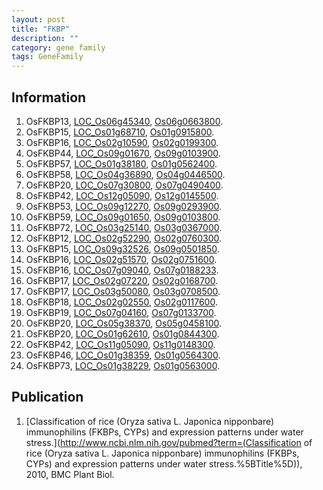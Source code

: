 ```yaml
---
layout: post
title: "FKBP"
description: ""
category: gene family
tags: GeneFamily
---
```


## Information
1. OsFKBP13, [LOC_Os06g45340](http://rice.plantbiology.msu.edu/cgi-bin/ORF_infopage.cgi?orf=LOC_Os06g45340), [Os06g0663800](http://rapdb.dna.affrc.go.jp/viewer/gbrowse_details/irgsp1?name=Os06g0663800).
2. OsFKBP15, [LOC_Os01g68710](http://rice.plantbiology.msu.edu/cgi-bin/ORF_infopage.cgi?orf=LOC_Os01g68710), [Os01g0915800](http://rapdb.dna.affrc.go.jp/viewer/gbrowse_details/irgsp1?name=Os01g0915800).
3. OsFKBP16, [LOC_Os02g10590](http://rice.plantbiology.msu.edu/cgi-bin/ORF_infopage.cgi?orf=LOC_Os02g10590), [Os02g0199300](http://rapdb.dna.affrc.go.jp/viewer/gbrowse_details/irgsp1?name=Os02g0199300).
4. OsFKBP44, [LOC_Os09g01670](http://rice.plantbiology.msu.edu/cgi-bin/ORF_infopage.cgi?orf=LOC_Os09g01670), [Os09g0103900](http://rapdb.dna.affrc.go.jp/viewer/gbrowse_details/irgsp1?name=Os09g0103900).
5. OsFKBP57, [LOC_Os01g38180](http://rice.plantbiology.msu.edu/cgi-bin/ORF_infopage.cgi?orf=LOC_Os01g38180), [Os01g0562400](http://rapdb.dna.affrc.go.jp/viewer/gbrowse_details/irgsp1?name=Os01g0562400).
6. OsFKBP58, [LOC_Os04g36890](http://rice.plantbiology.msu.edu/cgi-bin/ORF_infopage.cgi?orf=LOC_Os04g36890), [Os04g0446500](http://rapdb.dna.affrc.go.jp/viewer/gbrowse_details/irgsp1?name=Os04g0446500).
7. OsFKBP20, [LOC_Os07g30800](http://rice.plantbiology.msu.edu/cgi-bin/ORF_infopage.cgi?orf=LOC_Os07g30800), [Os07g0490400](http://rapdb.dna.affrc.go.jp/viewer/gbrowse_details/irgsp1?name=Os07g0490400).
8. OsFKBP42, [LOC_Os12g05090](http://rice.plantbiology.msu.edu/cgi-bin/ORF_infopage.cgi?orf=LOC_Os12g05090), [Os12g0145500](http://rapdb.dna.affrc.go.jp/viewer/gbrowse_details/irgsp1?name=Os12g0145500).
9. OsFKBP53, [LOC_Os09g12270](http://rice.plantbiology.msu.edu/cgi-bin/ORF_infopage.cgi?orf=LOC_Os09g12270), [Os09g0293900](http://rapdb.dna.affrc.go.jp/viewer/gbrowse_details/irgsp1?name=Os09g0293900).
10. OsFKBP59, [LOC_Os09g01650](http://rice.plantbiology.msu.edu/cgi-bin/ORF_infopage.cgi?orf=LOC_Os09g01650), [Os09g0103800](http://rapdb.dna.affrc.go.jp/viewer/gbrowse_details/irgsp1?name=Os09g0103800).
11. OsFKBP72, [LOC_Os03g25140](http://rice.plantbiology.msu.edu/cgi-bin/ORF_infopage.cgi?orf=LOC_Os03g25140), [Os03g0367000](http://rapdb.dna.affrc.go.jp/viewer/gbrowse_details/irgsp1?name=Os03g0367000).
12. OsFKBP12, [LOC_Os02g52290](http://rice.plantbiology.msu.edu/cgi-bin/ORF_infopage.cgi?orf=LOC_Os02g52290), [Os02g0760300](http://rapdb.dna.affrc.go.jp/viewer/gbrowse_details/irgsp1?name=Os02g0760300).
13. OsFKBP15, [LOC_Os09g32526](http://rice.plantbiology.msu.edu/cgi-bin/ORF_infopage.cgi?orf=LOC_Os09g32526), [Os09g0501850](http://rapdb.dna.affrc.go.jp/viewer/gbrowse_details/irgsp1?name=Os09g0501850).
14. OsFKBP16, [LOC_Os02g51570](http://rice.plantbiology.msu.edu/cgi-bin/ORF_infopage.cgi?orf=LOC_Os02g51570), [Os02g0751600](http://rapdb.dna.affrc.go.jp/viewer/gbrowse_details/irgsp1?name=Os02g0751600).
15. OsFKBP16, [LOC_Os07g09040](http://rice.plantbiology.msu.edu/cgi-bin/ORF_infopage.cgi?orf=LOC_Os07g09040), [Os07g0188233](http://rapdb.dna.affrc.go.jp/viewer/gbrowse_details/irgsp1?name=Os07g0188233).
16. OsFKBP17, [LOC_Os02g07220](http://rice.plantbiology.msu.edu/cgi-bin/ORF_infopage.cgi?orf=LOC_Os02g07220), [Os02g0168700](http://rapdb.dna.affrc.go.jp/viewer/gbrowse_details/irgsp1?name=Os02g0168700).
17. OsFKBP17, [LOC_Os03g50080](http://rice.plantbiology.msu.edu/cgi-bin/ORF_infopage.cgi?orf=LOC_Os03g50080), [Os03g0708500](http://rapdb.dna.affrc.go.jp/viewer/gbrowse_details/irgsp1?name=Os03g0708500).
18. OsFKBP18, [LOC_Os02g02550](http://rice.plantbiology.msu.edu/cgi-bin/ORF_infopage.cgi?orf=LOC_Os02g02550), [Os02g0117600](http://rapdb.dna.affrc.go.jp/viewer/gbrowse_details/irgsp1?name=Os02g0117600).
19. OsFKBP19, [LOC_Os07g04160](http://rice.plantbiology.msu.edu/cgi-bin/ORF_infopage.cgi?orf=LOC_Os07g04160), [Os07g0133700](http://rapdb.dna.affrc.go.jp/viewer/gbrowse_details/irgsp1?name=Os07g0133700).
20. OsFKBP20, [LOC_Os05g38370](http://rice.plantbiology.msu.edu/cgi-bin/ORF_infopage.cgi?orf=LOC_Os05g38370), [Os05g0458100](http://rapdb.dna.affrc.go.jp/viewer/gbrowse_details/irgsp1?name=Os05g0458100).
21. OsFKBP20, [LOC_Os01g62610](http://rice.plantbiology.msu.edu/cgi-bin/ORF_infopage.cgi?orf=LOC_Os01g62610), [Os01g0844300](http://rapdb.dna.affrc.go.jp/viewer/gbrowse_details/irgsp1?name=Os01g0844300).
22. OsFKBP42, [LOC_Os11g05090](http://rice.plantbiology.msu.edu/cgi-bin/ORF_infopage.cgi?orf=LOC_Os11g05090), [Os11g0148300](http://rapdb.dna.affrc.go.jp/viewer/gbrowse_details/irgsp1?name=Os11g0148300).
23. OsFKBP46, [LOC_Os01g38359](http://rice.plantbiology.msu.edu/cgi-bin/ORF_infopage.cgi?orf=LOC_Os01g38359), [Os01g0564300](http://rapdb.dna.affrc.go.jp/viewer/gbrowse_details/irgsp1?name=Os01g0564300).
24. OsFKBP73, [LOC_Os01g38229](http://rice.plantbiology.msu.edu/cgi-bin/ORF_infopage.cgi?orf=LOC_Os01g38229), [Os01g0563000](http://rapdb.dna.affrc.go.jp/viewer/gbrowse_details/irgsp1?name=Os01g0563000).

## Publication
1. [Classification of rice (Oryza sativa L. Japonica nipponbare) immunophilins (FKBPs, CYPs) and expression patterns under water stress.](http://www.ncbi.nlm.nih.gov/pubmed?term=(Classification of rice (Oryza sativa L. Japonica nipponbare) immunophilins (FKBPs, CYPs) and expression patterns under water stress.%5BTitle%5D)), 2010, BMC Plant Biol.


